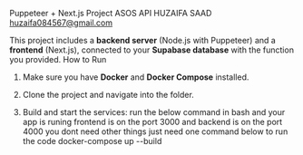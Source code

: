 Puppeteer + Next.js Project ASOS API HUZAIFA SAAD huzaifa084567@gmail.com

This project includes a **backend server** (Node.js with Puppeteer) and a **frontend** (Next.js), connected to your **Supabase database** with the function you provided.
How to Run

1. Make sure you have **Docker** and **Docker Compose** installed.

2. Clone the project and navigate into the folder.

3. Build and start the services:
 run the below command in bash and your app is runing frontend is on the port 3000 and backend is on the port 4000 you dont need other things just need one command below to run the code 
   docker-compose up --build
